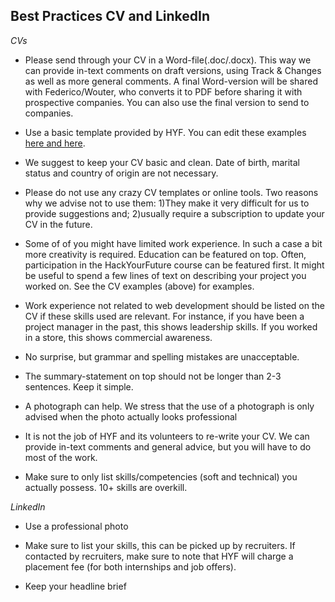 ## Best Practices CV and LinkedIn ##

<i>CVs</i>
- Please send through your CV in a Word-file(.doc/.docx). This way we can provide in-text comments on draft versions, using Track & Changes as well as more general comments. A final Word-version will be shared with Federico/Wouter, who converts it to PDF before sharing it with prospective companies. You can also use the final version to send to companies.

- Use a basic template provided by HYF. You can edit these examples <a href="https://github.com/HackYourFuture/alumni/blob/master/Sample_CV_1.doc">here and <a href="https://github.com/HackYourFuture/alumni/blob/master/Sample_CV_2.doc">here</a>.

- We suggest to keep your CV basic and clean. Date of birth, marital status and country of origin are not necessary.

- Please do not use any crazy CV templates or online tools. Two reasons why we advise not to use them:
1)They make it very difficult for us to provide suggestions and;
2)usually require a subscription to update your CV in the future.

- Some of of you might have limited work experience. In such a case a bit more creativity is required. Education can be featured on top. Often, participation in the HackYourFuture course can be featured first. It might be useful to spend a few lines of text on describing your project you worked on. See the CV examples (above) for examples. 

- Work experience not related to web development should be listed on the CV if these skills used are relevant. For instance, if you have been a project manager in the past, this shows leadership skills. If you worked in a store, this shows commercial awareness.

- No surprise, but grammar and spelling mistakes are unacceptable.

- The summary-statement on top should not be longer than 2-3 sentences. Keep it simple.

- A photograph can help. We stress that the use of a photograph is only advised when the photo actually looks professional

- It is not the job of HYF and its volunteers to re-write your CV. We can provide in-text comments and general advice, but you will have to do most of the work.

- Make sure to only list skills/competencies (soft and technical) you actually possess. 10+ skills are overkill.

<i>LinkedIn</i>
- Use a professional photo

- Make sure to list your skills, this can be picked up by recruiters. If contacted by recruiters, make sure to note that HYF will charge a placement fee (for both internships and job offers).

- Keep your headline brief

